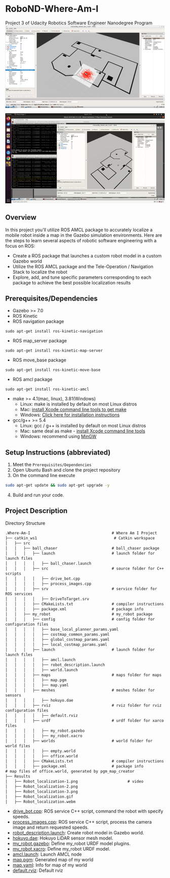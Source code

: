 # RoboND-Where-Am-I
Project 3 of Udacity Robotics Software Engineer Nanodegree Program
![Robot_Localization](https://github.com/Ad603-tech/Robotics-Projects/raw/main/Udacity-Robotics-Robot_localization/Results/Robot_localization-3.png)

![Robot_navigation](https://github.com/Ad603-tech/Robotics-Projects/raw/main/Udacity-Robotics-Robot_localization/Results/Robot_localization.gif)

## Overview  
In this project you'll utilize ROS AMCL package to accurately localize a mobile robot inside a map in the Gazebo simulation environments. Here are the steps to learn several aspects of robotic software engineering with a focus on ROS:  
* Create a ROS package that launches a custom robot model in a custom Gazebo world  
* Utilize the ROS AMCL package and the Tele-Operation / Navigation Stack to localize the robot  
* Explore, add, and tune specific parameters corresponding to each package to achieve the best possible localization results  
## Prerequisites/Dependencies  
* Gazebo >= 7.0  
* ROS Kinetic  
* ROS navigation package  
```
sudo apt-get install ros-kinetic-navigation
```
* ROS map_server package
```
sudo apt-get install ros-kinetic-map-server
```
* ROS move_base package  
```
sudo apt-get install ros-kinetic-move-base
```
* ROS amcl package  
```
sudo apt-get install ros-kinetic-amcl
```
* make >= 4.1(mac, linux), 3.81(Windows)
  * Linux: make is installed by default on most Linux distros
  * Mac: [install Xcode command line tools to get make](https://developer.apple.com/xcode/features/)
  * Windows: [Click here for installation instructions](http://gnuwin32.sourceforge.net/packages/make.htm)
* gcc/g++ >= 5.4
  * Linux: gcc / g++ is installed by default on most Linux distros
  * Mac: same deal as make - [install Xcode command line tools](https://developer.apple.com/xcode/features/)
  * Windows: recommend using [MinGW](http://www.mingw.org/)

## Setup Instructions (abbreviated)  
1. Meet the `Prerequisites/Dependencies`  
2. Open Ubuntu Bash and clone the project repository  
3. On the command line execute  
```bash
sudo apt-get update && sudo apt-get upgrade -y
```
4. Build and run your code.  
## Project Description  
Directory Structure  
```
.Where-Am-I                                    # Where Am I Project
├── catkin_ws1                                  # Catkin workspace
│   ├── src
│   │   ├── ball_chaser                        # ball_chaser package        
│   │   │   ├── launch                         # launch folder for launch files
│   │   │   │   ├── ball_chaser.launch
│   │   │   ├── src                            # source folder for C++ scripts
│   │   │   │   ├── drive_bot.cpp
│   │   │   │   ├── process_images.cpp
│   │   │   ├── srv                            # service folder for ROS services
│   │   │   │   ├── DriveToTarget.srv
│   │   │   ├── CMakeLists.txt                 # compiler instructions
│   │   │   ├── package.xml                    # package info
│   │   ├── my_robot                           # my_robot package        
│   │   │   ├── config                         # config folder for configuration files   
│   │   │   │   ├── base_local_planner_params.yaml
│   │   │   │   ├── costmap_common_params.yaml
│   │   │   │   ├── global_costmap_params.yaml
│   │   │   │   ├── local_costmap_params.yaml
│   │   │   ├── launch                         # launch folder for launch files   
│   │   │   │   ├── amcl.launch
│   │   │   │   ├── robot_description.launch
│   │   │   │   ├── world.launch
│   │   │   ├── maps                           # maps folder for maps
│   │   │   │   ├── map.pgm
│   │   │   │   ├── map.yaml
│   │   │   ├── meshes                         # meshes folder for sensors
│   │   │   │   ├── hokuyo.dae
│   │   │   ├── rviz                           # rviz folder for rviz configuration files
│   │   │   │   ├── default.rviz
│   │   │   ├── urdf                           # urdf folder for xarco files
│   │   │   │   ├── my_robot.gazebo
│   │   │   │   ├── my_robot.xacro
│   │   │   ├── worlds                         # world folder for world files
│   │   │   │   ├── empty.world
│   │   │   │   ├── office.world
│   │   │   ├── CMakeLists.txt                 # compiler instructions
│   │   │   ├── package.xml                    # package info                  # map files of office.world, generated by pgm_map_creator
├── Results                                     
│   ├── Robot_localization-1.png                      # video
│   ├── Robot_localization-2.png
│   ├── Robot_localization-3.png
│   ├── Robot_localization.gif
│   ├── Robot_localization.webm

``` 
- [drive_bot.cpp](/catkin_ws1/src/ball_chaser/src/drive_bot.cpp): ROS service C++ script, command the robot with specify speeds.  
- [process_images.cpp](/catkin_ws1/src/ball_chaser/src/process_images.cpp): ROS service C++ script, process the camera image and return requested speeds.   
- [robot_description.launch](/catkin_ws1/src/my_robot/launch/robot_description.launch): Create robot model in Gazebo world.  
- [hokuyo.dae](/catkin_ws1/src/my_robot/meshes/hokuyo.dae): Hokuyo LiDAR sensor mesh model.  
- [my_robot.gazebo](/catkin_ws1/src/my_robot/urdf/my_robot.gazebo): Define my_robot URDF model plugins.  
- [my_robot.xacro](/catkin_ws1/src/my_robot/urdf/my_robot.xacro): Define my_robot URDF model.  
- [amcl.launch](/catkin_ws1/src/my_robot/launch/amcl.launch): Launch AMCL node
- [map.pgm](/catkin_ws1/src/my_robot/maps/map.pgm): Generated map of my world
- [map.yaml](/catkin_ws1/src/my_robot/maps/map.yaml): Info for map of my world
- [default.rviz](/catkin_ws1/src/my_robot/rviz/default.rviz): Default rviz

